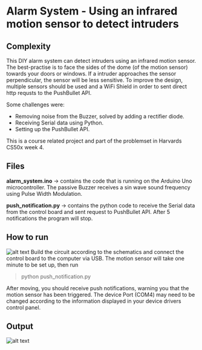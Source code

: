# Alarm System - Using an infrared motion sensor to detect intruders
## Complexity
This DIY alarm system can detect intruders using an infrared motion sensor. The best-practise is to face the sides of the dome (of the motion sensor) towards your doors or windows. If a intruder approaches the sensor perpendicular, the sensor will be less sensitive. To improve the design, multiple sensors should be used and a WiFi Shield in order to sent direct http requsts to the PushBullet API.

Some challenges were:
* Removing noise from the Buzzer, solved by adding a rectifier diode.
* Receiving Serial data using Python.
* Setting up the PushBullet API. 

This is a course related project and part of the problemset in Harvards CS50x week 4.

## Files
**alarm_system.ino** &rarr; 
contains the code that is running on the Arduino Uno microcontroller. The passive Buzzer receives a sin wave sound frequency using Pulse Width Modulation.

**push_notification.py** &rarr;
contains the python code to receive the Serial data from the control board and sent request to PushBullet API. After 5 notifications the program will stop.

## How to run
![alt text](https://github.com/DenisPals/Filter/blob/main/setupImg.jpeg?raw=true)
Build the circuit according to the schematics and connect the control board to the computer via USB. The motion sensor will take one minute to be set up, then run
> python push_notification.py

After moving, you should receive push notifications, warning you that the motion sensor has been triggered.
The device Port (COM4) may need to be changed according to the information displayed in your device drivers control panel.

## Output

![alt text](https://github.com/DenisPals/Filter/blob/main/notificationImg.jpeg?raw=true)